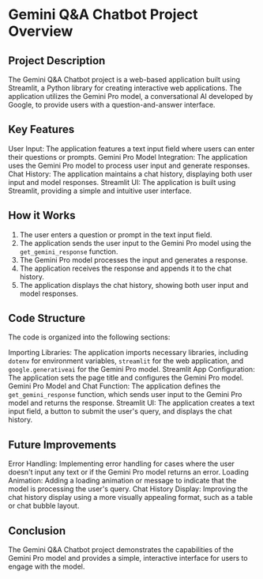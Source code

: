 
# Gemini Q&A Chatbot Project Overview
## Project Description
The Gemini Q&A Chatbot project is a web-based application built using Streamlit, a Python library for creating interactive web applications. The application utilizes the Gemini Pro model, a conversational AI developed by Google, to provide users with a question-and-answer interface.

## Key Features
User Input: The application features a text input field where users can enter their questions or prompts.
Gemini Pro Model Integration: The application uses the Gemini Pro model to process user input and generate responses.
Chat History: The application maintains a chat history, displaying both user input and model responses.
Streamlit UI: The application is built using Streamlit, providing a simple and intuitive user interface.
## How it Works
1. The user enters a question or prompt in the text input field.
2. The application sends the user input to the Gemini Pro model using the `get_gemini_response` function.
3. The Gemini Pro model processes the input and generates a response.
4. The application receives the response and appends it to the chat history.
5. The application displays the chat history, showing both user input and model responses.
## Code Structure
The code is organized into the following sections:

Importing Libraries: The application imports necessary libraries, including `dotenv` for environment variables, `streamlit` for the web application, and `google.generativeai` for the Gemini Pro model.
Streamlit App Configuration: The application sets the page title and configures the Gemini Pro model.
Gemini Pro Model and Chat Function: The application defines the `get_gemini_response` function, which sends user input to the Gemini Pro model and returns the response.
Streamlit UI: The application creates a text input field, a button to submit the user's query, and displays the chat history.
## Future Improvements
Error Handling: Implementing error handling for cases where the user doesn't input any text or if the Gemini Pro model returns an error.
Loading Animation: Adding a loading animation or message to indicate that the model is processing the user's query.
Chat History Display: Improving the chat history display using a more visually appealing format, such as a table or chat bubble layout.
## Conclusion
The Gemini Q&A Chatbot project demonstrates the capabilities of the Gemini Pro model and provides a simple, interactive interface for users to engage with the model.
